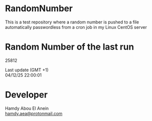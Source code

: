 # RandomNumber    
This is a test repository where a random number is pushed to a file automatically passwordless from a cron job in my Linux CentOS server    
# Random Number of the last run   
25812
      
Last update (GMT +1)    
04/12/25 22:00:01
# Developer    
Hamdy Abou El Anein   
hamdy.aea@protonmail.com
